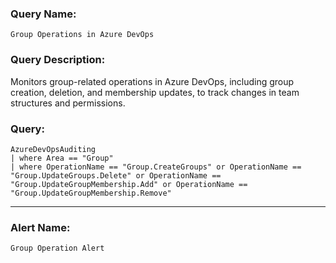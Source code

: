 ### Query Name:  
`Group Operations in Azure DevOps`

### Query Description:  
Monitors group-related operations in Azure DevOps, including group creation, deletion, and membership updates, to track changes in team structures and permissions.

### Query:  
```kql
AzureDevOpsAuditing
| where Area == "Group"
| where OperationName == "Group.CreateGroups" or OperationName == "Group.UpdateGroups.Delete" or OperationName == "Group.UpdateGroupMembership.Add" or OperationName == "Group.UpdateGroupMembership.Remove"
```

---

### Alert Name:  
`Group Operation Alert`